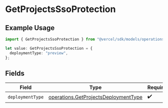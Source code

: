 # GetProjectsSsoProtection

## Example Usage

```typescript
import { GetProjectsSsoProtection } from "@vercel/sdk/models/operations/getprojects.js";

let value: GetProjectsSsoProtection = {
  deploymentType: "preview",
};
```

## Fields

| Field                                                                                        | Type                                                                                         | Required                                                                                     | Description                                                                                  |
| -------------------------------------------------------------------------------------------- | -------------------------------------------------------------------------------------------- | -------------------------------------------------------------------------------------------- | -------------------------------------------------------------------------------------------- |
| `deploymentType`                                                                             | [operations.GetProjectsDeploymentType](../../models/operations/getprojectsdeploymenttype.md) | :heavy_check_mark:                                                                           | N/A                                                                                          |